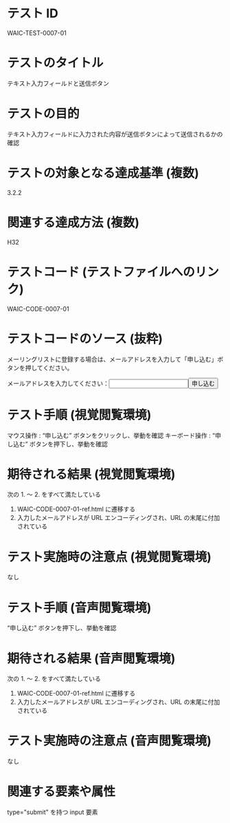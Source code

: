 

# テスト ID
WAIC-TEST-0007-01

# テストのタイトル
テキスト入力フィールドと送信ボタン

# テストの目的
テキスト入力フィールドに入力された内容が送信ボタンによって送信されるかの確認

# テストの対象となる達成基準 (複数)
3.2.2

# 関連する達成方法 (複数)
H32

# テストコード (テストファイルへのリンク)
WAIC-CODE-0007-01

# テストコードのソース (抜粋)
<div>
<form action="WAIC-CODE-0007-01-ref.html" method="get">
<p>メーリングリストに登録する場合は、メールアドレスを入力して「申し込む」ボタンを押してください。</p>
<div>
<label for="address">メールアドレスを入力してください：</label><input type="text" id="address" name="address"><input type="submit" value="申し込む">
</div>
</form>
</div>

# テスト手順 (視覚閲覧環境)
マウス操作 : “申し込む” ボタンをクリックし、挙動を確認
キーボード操作 : “申し込む” ボタンを押下し、挙動を確認

# 期待される結果 (視覚閲覧環境)
次の 1. 〜 2. をすべて満たしている
1. WAIC-CODE-0007-01-ref.html に遷移する
2. 入力したメールアドレスが URL エンコーディングされ、URL の末尾に付加されている

# テスト実施時の注意点 (視覚閲覧環境)
なし

# テスト手順 (音声閲覧環境)
“申し込む” ボタンを押下し、挙動を確認

# 期待される結果 (音声閲覧環境)
次の 1. 〜 2. をすべて満たしている
1. WAIC-CODE-0007-01-ref.html に遷移する
2. 入力したメールアドレスが URL エンコーディングされ、URL の末尾に付加されている

# テスト実施時の注意点 (音声閲覧環境)
なし

# 関連する要素や属性
type="submit" を持つ input 要素


